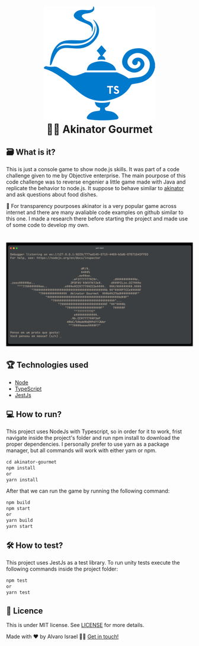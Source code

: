<h1 align="center">
    <img  alt="Akinator Gourmet" width="300" height="307" src="https://github.com/AlvaroIsrael/akinator-gourmet/blob/main/src/images/magic-lamp-logo.png"/>
    <br>
    🧞‍♂️ Akinator Gourmet
</h1>

## 🗃 What is it?

This is just a console game to show node.js skills. It was part of a code challenge given to me by Objective enterprise.
The main pourpose of this code challenge was to reverse engenier a little game made with Java and replicate the behavior
to node.js. It suppose to behave similar to [akinator](https://pt.akinator.com/) and ask questions about food dishes.

📌 For transparency pourposes akinator is a very popular game across internet and there are many avaliable code examples
on github similar to this one. I made a research there before starting the project and made use of some code to develop
my own.

<h1 align="center">
    <img  alt="Akinator Console " src="https://github.com/AlvaroIsrael/akinator-gourmet/blob/main/src/images/akinator-gourmet-console.png"/>
</h1>

## 🏆 Technologies used

- [Node](https://nodejs.org/en/)
- [TypeScript](https://www.typescriptlang.org/)
- [JestJs](https://jestjs.io/)

## 💻 How to run?

This project uses NodeJs with Typescript, so in order for it to work, frist navigate inside the project's folder and run
npm install to download the proper dependencies. I personally prefer to use yarn as a package manager, but all commands
will work with either yarn or npm.

```
cd akinator-gourmet
npm install
or
yarn install
```

After that we can run the game by running the following command:

```
npm build
npm start
or
yarn build
yarn start
```

## 🛠 How to test?

This project uses JestJs as a test library. To run unity tests execute the following commands inside the project folder:

```
npm test
or
yarn test
```

## 📝 Licence

This is under MIT license. See [LICENSE](LICENSE.md) for more details.

Made with ❤️ by Alvaro Israel 👏🏻 [Get in touch!](https://www.linkedin.com/in/alvaroisraeldesenvolvedor/)
